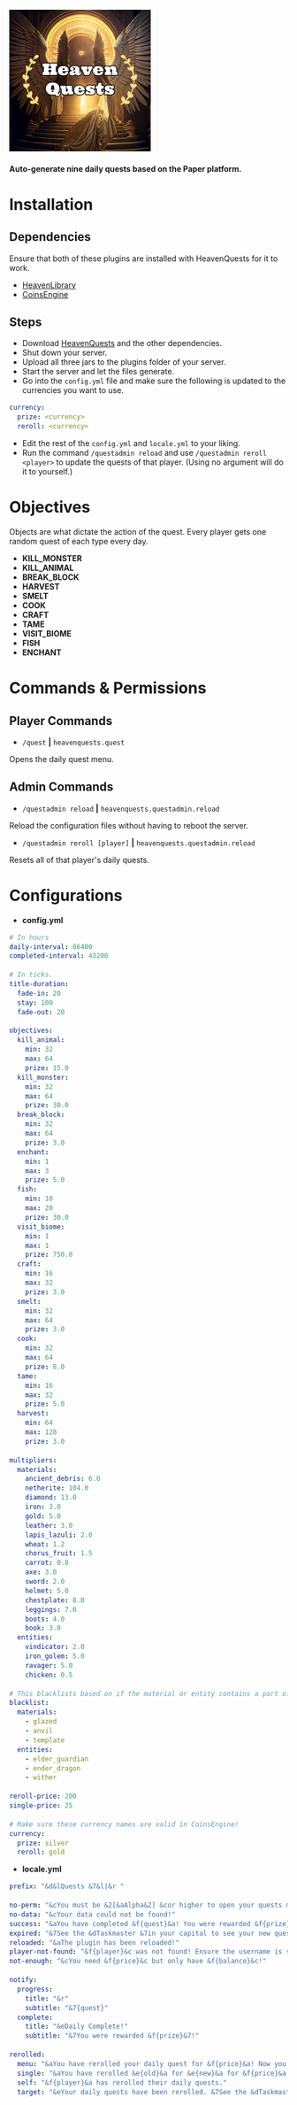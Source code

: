 ![HeavenQuests](HeavenQuests.png)

#### Auto-generate nine daily quests based on the Paper platform.

# Installation
## Dependencies
Ensure that both of these plugins are installed with HeavenQuests for it to work.
- [HeavenLibrary](https://modrinth.com/plugin/heavenlibrary)
- [CoinsEngine](https://hangar.papermc.io/NightExpress/CoinsEngine)

## Steps
- Download [HeavenQuests](https://modrinth.com/plugin/heavenquests) and the other dependencies.
- Shut down your server.
- Upload all three jars to the plugins folder of your server.
- Start the server and let the files generate.
- Go into the `config.yml` file and make sure the following is updated to the currencies you want to use.
```YAML
currency:
  prize: <currency>
  reroll: <currency>
```
- Edit the rest of the `config.yml` and `locale.yml` to your liking.
- Run the command `/questadmin reload` and use `/questadmin reroll <player>` to update the quests of that player. (Using no argument will do it to yourself.)

# Objectives
Objects are what dictate the action of the quest. Every player gets one random quest of each type every day.
- **KILL_MONSTER**
- **KILL_ANIMAL**
- **BREAK_BLOCK**
- **HARVEST**
- **SMELT**
- **COOK**
- **CRAFT**
- **TAME**
- **VISIT_BIOME**
- **FISH**
- **ENCHANT**

# Commands & Permissions
## Player Commands
- `/quest` **|** `heavenquests.quest`

Opens the daily quest menu.

## Admin Commands
- `/questadmin reload` **|** `heavenquests.questadmin.reload`

Reload the configuration files without having to reboot the server.

- `/questadmin reroll [player]` **|** `heavenquests.questadmin.reload`

Resets all of that player's daily quests.

# Configurations
- **config.yml**
```YAML
# In hours
daily-interval: 86400
completed-interval: 43200

# In ticks.
title-duration:
  fade-in: 20
  stay: 100
  fade-out: 20

objectives:
  kill_animal:
    min: 32
    max: 64
    prize: 15.0
  kill_monster:
    min: 32
    max: 64
    prize: 30.0
  break_block:
    min: 32
    max: 64
    prize: 3.0
  enchant:
    min: 1
    max: 3
    prize: 5.0
  fish:
    min: 10
    max: 20
    prize: 30.0
  visit_biome:
    min: 1
    max: 1
    prize: 750.0
  craft:
    min: 16
    max: 32
    prize: 3.0
  smelt:
    min: 32
    max: 64
    prize: 3.0
  cook:
    min: 32
    max: 64
    prize: 8.0
  tame:
    min: 16
    max: 32
    prize: 5.0
  harvest:
    min: 64
    max: 128
    prize: 3.0

multipliers:
  materials:
    ancient_debris: 6.0
    netherite: 104.0
    diamond: 13.0
    iron: 3.0
    gold: 5.0
    leather: 3.0
    lapis_lazuli: 2.0
    wheat: 1.2
    chorus_fruit: 1.5
    carrot: 0.8
    axe: 3.0
    sword: 2.0
    helmet: 5.0
    chestplate: 8.0
    leggings: 7.0
    boots: 4.0
    book: 3.0
  entities:
    vindicator: 2.0
    iron_golem: 5.0
    ravager: 5.0
    chicken: 0.5

# This blacklists based on if the material or entity contains a part of or all of the string in the blacklist.
blacklist:
  materials:
    - glazed
    - anvil
    - template
  entities:
    - elder_guardian
    - ender_dragon
    - wither

reroll-price: 200
single-price: 25

# Make sure these currency names are valid in CoinsEngine!
currency:
  prize: silver
  reroll: gold
```
- **locale.yml**
```YAML
prefix: "&d&lQuests &7&l|&r "

no-perm: "&cYou must be &2[&aAlpha&2] &cor higher to open your quests menu via this command. See the &dTaskmaster at your race's capital to view this."
no-data: "&cYour data could not be found!"
success: "&aYou have completed &f{quest}&a! You were rewarded &f{prize}&a!"
expired: "&7See the &dTaskmaster &7in your capital to see your new quests!"
reloaded: "&aThe plugin has been reloaded!"
player-not-found: "&f{player}&c was not found! Ensure the username is spelled correctly."
not-enough: "&cYou need &f{price}&c but only have &f{balance}&c!"

notify:
  progress:
    title: "&r"
    subtitle: "&7{quest}"
  complete:
    title: "&eDaily Complete!"
    subtitle: "&7You were rewarded &f{prize}&7!"

rerolled:
  menu: "&aYou have rerolled your daily quest for &f{price}&a! Now you have &f{balance}&a."
  single: "&aYou have rerolled &e{old}&a for &e{new}&a for &f{price}&a! Now you have &f{balance}&a."
  self: "&f{player}&a has rerolled their daily quests."
  target: "&eYour daily quests have been rerolled. &7See the &dTaskmaster &7in your capital to see your new quests!"
```